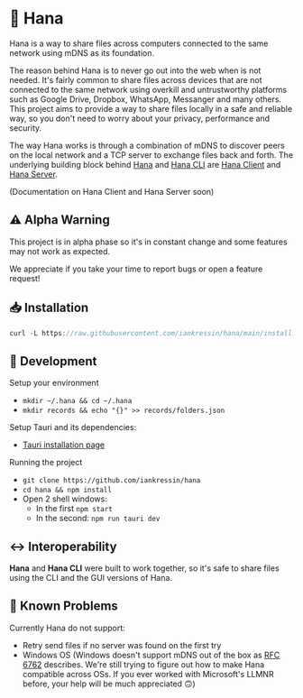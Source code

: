 # 🐶 Hana

Hana is a way to share files across computers connected to the same network using mDNS as its foundation.

The reason behind Hana is to never go out into the web when is not needed. It's fairly common to share files across devices that are not connected to the same network using overkill and untrustworthy platforms such as Google Drive, Dropbox, WhatsApp, Messanger and many others. This project aims to provide a way to share files locally in a safe and reliable way, so you don't need to worry about your privacy, performance and security.

The way Hana works is through a combination of mDNS to discover peers on the local network and a TCP server to exchange files back and forth. The underlying building block behind [Hana](https://github.com/iankressin/hana) and [Hana CLI](https://github.com/iankressin/hana-cli) are [Hana Client](https://github.com/iankressin/hana-client) and [Hana Server](https://github.com/iankressin/hana-server). 

(Documentation on Hana Client and Hana Server soon)

## ⚠️ Alpha Warning

This project is in alpha phase so it's in constant change and some features may not work as expected. 

We appreciate if you take your time to report bugs or open a feature request!

## 📥 Installation

```jsx
curl -L https://raw.githubusercontent.com/iankressin/hana/main/install.sh | bash
```

## 🔧 Development

Setup your environment

- `mkdir ~/.hana && cd ~/.hana`
- `mkdir records && echo "{}" >> records/folders.json`

Setup Tauri and its dependencies:

- [Tauri installation page](https://tauri.studio/en/docs/getting-started/setup-linux)

Running the project

- `git clone https://github.com/iankressin/hana`
- `cd hana && npm install`
- Open 2 shell windows:
    - In the first `npm start`
    - In the second: `npm run tauri dev`

## ↔️ Interoperability

**Hana** and **Hana CLI** were built to work together, so it's safe to share files using the CLI and the GUI versions of Hana.

## 🤕 Known Problems

Currently Hana do not support:
- Retry send files if no server was found on the first try
- Windows OS (Windows doesn't support mDNS out of the box as [RFC 6762](https://tools.ietf.org/html/rfc6762) describes. We're still trying to figure out how to make Hana compatible across OSs. If you ever worked with Microsoft's LLMNR before, your help will be much appreciated 🙃)
